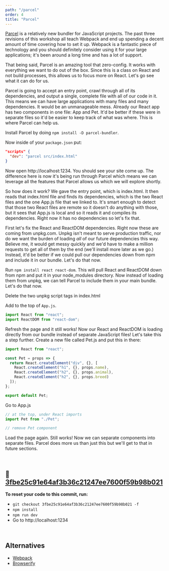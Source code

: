```yaml
---
path: "/parcel"
order: 4
title: "Parcel"
---
```


[Parcel][parcel] is a relatively new bundler for JavaScript projects. The past three revisions of this workshop all teach Webpack and end up spending a decent amount of time covering how to set it up. Webpack is a fantastic piece of technology and you should definitely consider using it for your large applications; it's been around a long time and has a lot of support.

That being said, Parcel is an amazing tool that zero-config. It works with everything we want to do out of the box. Since this is a class on React and not build processes, this allows us to focus more on React. Let's go see what it can do for us.

Parcel is going to accept an entry point, crawl through all of its dependencies, and output a single, complete file with all of our code in it. This means we can have large applications with many files and many dependencies. It would be an unmanageable mess. Already our React app has two components in one file: App and Pet. It'd be better if these were in separate files so it'd be easier to keep track of what was where. This is where Parcel can help us.

Install Parcel by doing `npm install -D parcel-bundler`.

Now inside of your `package.json` put:

```json
"scripts" {
  "dev": "parcel src/index.html"
}
```

Now open http://localhost:1234. You should see your site come up. The difference here is now it's being run through Parcel which means we can leverage all the features that Parcel allows us which we will explore shortly.

So how does it work? We gave the entry point, which is index.html. It then reads that index.html file and finds its dependencies, which is the two React files and the one App.js file that we linked to. It's smart enough to detect that those two React files are remote so it doesn't do anything with those, but it sees that App.js is local and so it reads it and compiles its dependencies. Right now it has no dependencies so let's fix that.

First let's fix the React and ReactDOM dependencies. Right now these are coming from unpkg.com. Unpkg isn't meant to serve production traffic, nor do we want the burden of loading _all_ of our future dependencies this way. Believe me, it would get messy quickly and we'd have to make a million requests to get all of them by the end (we'll install more later as we go.) Instead, it'd be better if we could pull our dependencies down from npm and include it in our bundle. Let's do that now.

Run `npm install react react-dom`. This will pull React and ReactDOM down from npm and put it in your node_modules directory. Now instead of loading them from unpkg, we can tell Parcel to include them in your main bundle. Let's do that now.

Delete the two unpkg script tags in index.html

Add to the top of `App.js`.

```javascript
import React from "react";
import ReactDOM from "react-dom";
```

Refresh the page and it still works! Now our React and ReactDOM is loading directly from our bundle instead of separate JavaScript files! Let's take this a step further. Create a new file called Pet.js and put this in there:

```javascript
import React from "react";

const Pet = props => {
  return React.createElement("div", {}, [
    React.createElement("h1", {}, props.name),
    React.createElement("h2", {}, props.animal),
    React.createElement("h2", {}, props.breed)
  ]);
};

export default Pet;
```

Go to App.js

```javascript
// at the top, under React imports
import Pet from "./Pet";

// remove Pet component
```

Load the page again. Still works! Now we can separate components into separate files. Parcel does more us than just this but we'll get to that in future sections.

&nbsp;

## 🌳 [3fbe25c91e64af3b36c21247ee7600f59b98b021](https://github.com/btholt/complete-intro-to-react-v4/commit/3fbe25c91e64af3b36c21247ee7600f59b98b021)

**To reset your code to this commit, run:**

* `git checkout 3fbe25c91e64af3b36c21247ee7600f59b98b021 -f`
* `npm install`
* `npm run dev`
* Go to http://localhost:1234

&nbsp;

## Alternatives

* [Webpack][webpack]
* [Browserify][browserify]

[browserify]: http://browserify.org/
[webpack]: https://webpack.js.org/
[parcel]: https://parceljs.org/
